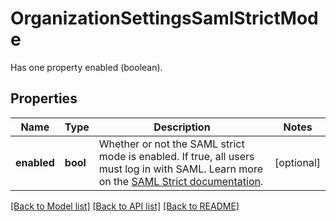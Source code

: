 # OrganizationSettingsSamlStrictMode

Has one property enabled (boolean).

## Properties
Name | Type | Description | Notes
------------ | ------------- | ------------- | -------------
**enabled** | **bool** | Whether or not the SAML strict mode is enabled. If true, all users must log in with SAML. Learn more on the [SAML Strict documentation](https://docs.datadoghq.com/account_management/saml/#saml-strict). | [optional] 

[[Back to Model list]](README.md#documentation-for-models) [[Back to API list]](README.md#documentation-for-api-endpoints) [[Back to README]](README.md)


